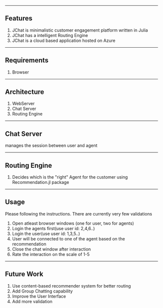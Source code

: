
--------
Features
--------

1) JChat is minimalistic customer engagement platform written in Julia
2) JChat has a intelligent Routing Engine
3) JChat is a cloud based application hosted on Azure

------------
Requirements
------------
1) Browser


------------
Architecture
------------
1) WebServer
2) Chat Server
3) Routing Engine

-----------
Chat Server
-----------
manages the session between user and agent

--------------
Routing Engine
--------------
1) Decides which is the "right" Agent for the customer using Recommendation.jl package

-----
Usage
-----
Please following the instructions. There are currently very few validations

1) Open atleast browser windows (one for user, two for agents)
2) Login the agents first(use user id: 2,4,6..)
3) Login the user(use user id: 1,3,5..)
4) User will be connected to one of the agent based on the recommendation
5) Close the chat window after interaction
6) Rate the interaction on the scale of 1-5


-----------
Future Work
-----------
1) Use content-based recommender system for better routing
2) Add Group Chatting capability
3) Improve the User Interface
4) Add more validation


